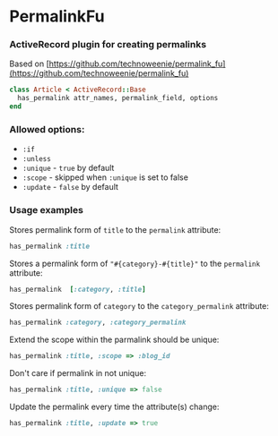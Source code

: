 # PermalinkFu

### ActiveRecord plugin for creating permalinks

Based on [https://github.com/technoweenie/permalink_fu](https://github.com/technoweenie/permalink_fu)

```ruby
class Article < ActiveRecord::Base
  has_permalink attr_names, permalink_field, options
end
```

### Allowed options:

  * `:if`
  * `:unless`
  * `:unique` - `true` by default
  * `:scope` - skipped when `:unique` is set to false
  * `:update` - `false` by default

### Usage examples

Stores permalink form of `title` to the `permalink` attribute:
   
```ruby
has_permalink :title
```

Stores a permalink form of `"#{category}-#{title}"` to the `permalink` attribute:

```ruby
has_permalink  [:category, :title]
```

Stores permalink form of `category` to the `category_permalink` attribute:

```ruby
has_permalink :category, :category_permalink
```

Extend the scope within the parmalink should be unique:
```ruby
has_permalink :title, :scope => :blog_id
```

Don't care if permalink in not unique:
```ruby
has_permalink :title, :unique => false
```

Update the permalink every time the attribute(s) change:

```ruby
has_permalink :title, :update => true
```
